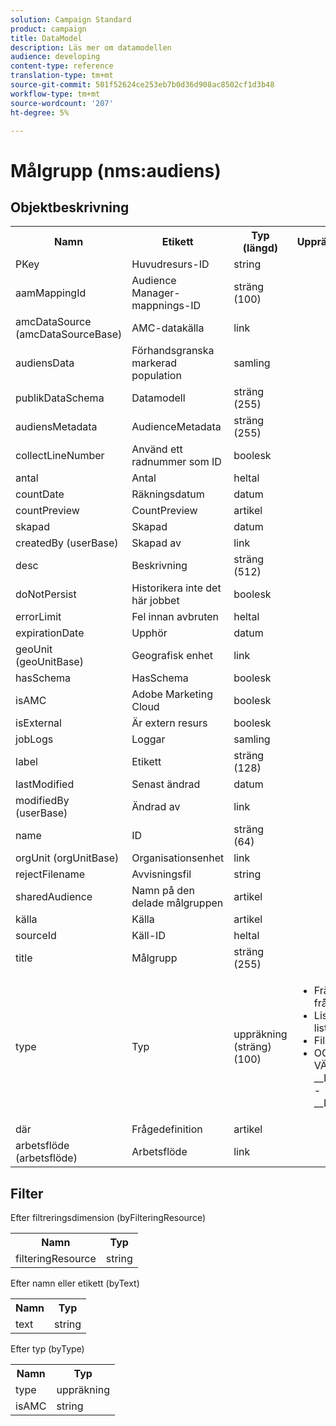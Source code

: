 ```yaml
---
solution: Campaign Standard
product: campaign
title: DataModel
description: Läs mer om datamodellen
audience: developing
content-type: reference
translation-type: tm+mt
source-git-commit: 501f52624ce253eb7b0d36d908ac8502cf1d3b48
workflow-type: tm+mt
source-wordcount: '207'
ht-degree: 5%

---
```



# Målgrupp (nms:audiens)

## Objektbeskrivning

<table>
               <tr>
                  <th>Namn</th>
                  <th>Etikett</th>
                  <th>Typ (längd)</th>
                  <th>Uppräkningsvärden</th>
               </tr>
               <tr>
                  <td>PKey</td>
                  <td>Huvudresurs-ID</td>
                  <td>string </td>
                  <td> </td>
               </tr>
               <tr>
                  <td>aamMappingId</td>
                  <td>Audience Manager-mappnings-ID</td>
                  <td>sträng (100)</td>
                  <td> </td>
               </tr>
               <tr>
                  <td>amcDataSource (amcDataSourceBase)</td>
                  <td>AMC-datakälla</td>
                  <td>link </td>
                  <td> </td>
               </tr>
               <tr>
                  <td>audiensData</td>
                  <td>Förhandsgranska markerad population</td>
                  <td>samling </td>
                  <td> </td>
               </tr>
               <tr>
                  <td>publikDataSchema</td>
                  <td>Datamodell</td>
                  <td>sträng (255)</td>
                  <td> </td>
               </tr>
               <tr>
                  <td>audiensMetadata</td>
                  <td>AudienceMetadata</td>
                  <td>sträng (255)</td>
                  <td> </td>
               </tr>
               <tr>
                  <td>collectLineNumber</td>
                  <td>Använd ett radnummer som ID</td>
                  <td>boolesk </td>
                  <td> </td>
               </tr>
               <tr>
                  <td>antal</td>
                  <td>Antal</td>
                  <td>heltal </td>
                  <td> </td>
               </tr>
               <tr>
                  <td>countDate</td>
                  <td>Räkningsdatum</td>
                  <td>datum </td>
                  <td> </td>
               </tr>
               <tr>
                  <td>countPreview</td>
                  <td>CountPreview</td>
                  <td>artikel </td>
                  <td> </td>
               </tr>
               <tr>
                  <td>skapad</td>
                  <td>Skapad</td>
                  <td>datum </td>
                  <td> </td>
               </tr>
               <tr>
                  <td>createdBy (userBase)</td>
                  <td>Skapad av</td>
                  <td>link </td>
                  <td> </td>
               </tr>
               <tr>
                  <td>desc</td>
                  <td>Beskrivning</td>
                  <td>sträng (512)</td>
                  <td> </td>
               </tr>
               <tr>
                  <td>doNotPersist</td>
                  <td>Historikera inte det här jobbet</td>
                  <td>boolesk </td>
                  <td> </td>
               </tr>
               <tr>
                  <td>errorLimit</td>
                  <td>Fel innan avbruten</td>
                  <td>heltal </td>
                  <td> </td>
               </tr>
               <tr>
                  <td>expirationDate</td>
                  <td>Upphör</td>
                  <td>datum </td>
                  <td> </td>
               </tr>
               <tr>
                  <td>geoUnit (geoUnitBase)</td>
                  <td>Geografisk enhet</td>
                  <td>link </td>
                  <td> </td>
               </tr>
               <tr>
                  <td>hasSchema</td>
                  <td>HasSchema</td>
                  <td>boolesk </td>
                  <td> </td>
               </tr>
               <tr>
                  <td>isAMC</td>
                  <td>Adobe Marketing Cloud</td>
                  <td>boolesk </td>
                  <td> </td>
               </tr>
               <tr>
                  <td>isExternal</td>
                  <td>Är extern resurs</td>
                  <td>boolesk </td>
                  <td> </td>
               </tr>
               <tr>
                  <td>jobLogs</td>
                  <td>Loggar</td>
                  <td>samling </td>
                  <td> </td>
               </tr>
               <tr>
                  <td>label</td>
                  <td>Etikett</td>
                  <td>sträng (128)</td>
                  <td> </td>
               </tr>
               <tr>
                  <td>lastModified</td>
                  <td>Senast ändrad</td>
                  <td>datum </td>
                  <td> </td>
               </tr>
               <tr>
                  <td>modifiedBy (userBase)</td>
                  <td>Ändrad av</td>
                  <td>link </td>
                  <td> </td>
               </tr>
               <tr>
                  <td>name</td>
                  <td>ID</td>
                  <td>sträng (64)</td>
                  <td> </td>
               </tr>
               <tr>
                  <td>orgUnit (orgUnitBase)</td>
                  <td>Organisationsenhet</td>
                  <td>link </td>
                  <td> </td>
               </tr>
               <tr>
                  <td>rejectFilename</td>
                  <td>Avvisningsfil</td>
                  <td>string </td>
                  <td> </td>
               </tr>
               <tr>
                  <td>sharedAudience</td>
                  <td>Namn på den delade målgruppen</td>
                  <td>artikel </td>
                  <td> </td>
               </tr>
               <tr>
                  <td>källa</td>
                  <td>Källa</td>
                  <td>artikel </td>
                  <td> </td>
               </tr>
               <tr>
                  <td>sourceId</td>
                  <td>Käll-ID</td>
                  <td>heltal </td>
                  <td> </td>
               </tr>
               <tr>
                  <td>title</td>
                  <td>Målgrupp</td>
                  <td>sträng (255)</td>
                  <td> </td>
               </tr>
               <tr>
                  <td>type</td>
                  <td>Typ</td>
                  <td>uppräkning (sträng) (100)</td>
                  <td>
                     <ul>
                        <li>Fråga - fråga - fråga</li>
                        <li>Lista - lista - lista</li>
                        <li>Fil - fil - fil</li>
                        <li>OGILTIGT VÄRDE - __Invalid_value__ - __Invalid_value__</li>
                     </ul>
                  </td>
               </tr>
               <tr>
                  <td>där</td>
                  <td>Frågedefinition</td>
                  <td>artikel </td>
                  <td> </td>
               </tr>
               <tr>
                  <td>arbetsflöde (arbetsflöde)</td>
                  <td>Arbetsflöde</td>
                  <td>link </td>
                  <td> </td>
               </tr>
            </table>

## Filter

Efter filtreringsdimension (byFilteringResource)

<table>
    <tr>
    <th>Namn</th>
    <th>Typ</th>
    </tr>
    <tr>
    <td>filteringResource</td>
    <td>string</td>
    </tr>
</table>

Efter namn eller etikett (byText)

<table>
    <tr>
    <th>Namn</th>
    <th>Typ</th>
    </tr>
    <tr>
    <td>text</td>
    <td>string</td>
    </tr>
</table>

Efter typ (byType)

<table>
    <tr>
    <th>Namn</th>
    <th>Typ</th>
    </tr>
    <tr>
    <td>type</td>
    <td>uppräkning</td>
    </tr>
    <tr>
    <td>isAMC</td>
    <td>string</td>
    </tr>
</table>